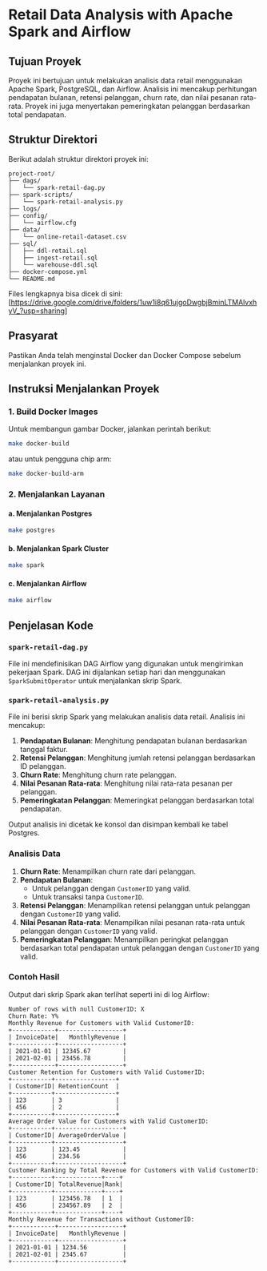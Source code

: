 # Retail Data Analysis with Apache Spark and Airflow

## Tujuan Proyek
Proyek ini bertujuan untuk melakukan analisis data retail menggunakan Apache Spark, PostgreSQL, dan Airflow. Analisis ini mencakup perhitungan pendapatan bulanan, retensi pelanggan, churn rate, dan nilai pesanan rata-rata. Proyek ini juga menyertakan pemeringkatan pelanggan berdasarkan total pendapatan.

## Struktur Direktori
Berikut adalah struktur direktori proyek ini:

```
project-root/
├── dags/
│   └── spark-retail-dag.py
├── spark-scripts/
│   └── spark-retail-analysis.py
├── logs/
├── config/
│   └── airflow.cfg
├── data/
│   └── online-retail-dataset.csv
├── sql/
│   ├── ddl-retail.sql
│   ├── ingest-retail.sql
│   └── warehouse-ddl.sql
├── docker-compose.yml
└── README.md
```
Files lengkapnya bisa dicek di sini: [https://drive.google.com/drive/folders/1uw1i8q61ujgoDwgbjBminLTMAlvxhyV_?usp=sharing]

## Prasyarat
Pastikan Anda telah menginstal Docker dan Docker Compose sebelum menjalankan proyek ini.

## Instruksi Menjalankan Proyek

### 1. Build Docker Images
Untuk membangun gambar Docker, jalankan perintah berikut:
```sh
make docker-build
```
atau untuk pengguna chip arm:
```sh
make docker-build-arm
```

### 2. Menjalankan Layanan

#### a. Menjalankan Postgres
```sh
make postgres
```

#### b. Menjalankan Spark Cluster
```sh
make spark
```

#### c. Menjalankan Airflow
```sh
make airflow
```

## Penjelasan Kode

### `spark-retail-dag.py`
File ini mendefinisikan DAG Airflow yang digunakan untuk mengirimkan pekerjaan Spark. DAG ini dijalankan setiap hari dan menggunakan `SparkSubmitOperator` untuk menjalankan skrip Spark.

### `spark-retail-analysis.py`
File ini berisi skrip Spark yang melakukan analisis data retail. Analisis ini mencakup:

1. **Pendapatan Bulanan**: Menghitung pendapatan bulanan berdasarkan tanggal faktur.
2. **Retensi Pelanggan**: Menghitung jumlah retensi pelanggan berdasarkan ID pelanggan.
3. **Churn Rate**: Menghitung churn rate pelanggan.
4. **Nilai Pesanan Rata-rata**: Menghitung nilai rata-rata pesanan per pelanggan.
5. **Pemeringkatan Pelanggan**: Memeringkat pelanggan berdasarkan total pendapatan.

Output analisis ini dicetak ke konsol dan disimpan kembali ke tabel Postgres.

### Analisis Data

1. **Churn Rate**: Menampilkan churn rate dari pelanggan.
2. **Pendapatan Bulanan**:
    - Untuk pelanggan dengan `CustomerID` yang valid.
    - Untuk transaksi tanpa `CustomerID`.
3. **Retensi Pelanggan**: Menampilkan retensi pelanggan untuk pelanggan dengan `CustomerID` yang valid.
4. **Nilai Pesanan Rata-rata**: Menampilkan nilai pesanan rata-rata untuk pelanggan dengan `CustomerID` yang valid.
5. **Pemeringkatan Pelanggan**: Menampilkan peringkat pelanggan berdasarkan total pendapatan untuk pelanggan dengan `CustomerID` yang valid.

### Contoh Hasil
Output dari skrip Spark akan terlihat seperti ini di log Airflow:
```
Number of rows with null CustomerID: X
Churn Rate: Y%
Monthly Revenue for Customers with Valid CustomerID:
+------------+------------------+
| InvoiceDate|   MonthlyRevenue |
+------------+------------------+
| 2021-01-01 | 12345.67         |
| 2021-02-01 | 23456.78         |
+------------+------------------+
Customer Retention for Customers with Valid CustomerID:
+-----------+-----------------+
| CustomerID| RetentionCount  |
+-----------+-----------------+
| 123       | 3               |
| 456       | 2               |
+-----------+-----------------+
Average Order Value for Customers with Valid CustomerID:
+-----------+-------------------+
| CustomerID| AverageOrderValue |
+-----------+-------------------+
| 123       | 123.45            |
| 456       | 234.56            |
+-----------+-------------------+
Customer Ranking by Total Revenue for Customers with Valid CustomerID:
+-----------+-------------+----+
| CustomerID| TotalRevenue|Rank|
+-----------+-------------+----+
| 123       | 123456.78   | 1  |
| 456       | 234567.89   | 2  |
+-----------+-------------+----+
Monthly Revenue for Transactions without CustomerID:
+------------+------------------+
| InvoiceDate|   MonthlyRevenue |
+------------+------------------+
| 2021-01-01 | 1234.56          |
| 2021-02-01 | 2345.67          |
+------------+------------------+
```
